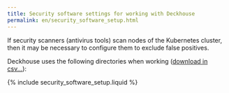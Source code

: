 ```yaml
---
title: Security software settings for working with Deckhouse
permalink: en/security_software_setup.html
---
```


If security scanners (antivirus tools) scan nodes of the Kubernetes cluster, then it may be necessary to configure them to exclude false positives.

Deckhouse uses the following directories when working ([download in csv...](deckhouse-directories.csv)):

{% include security_software_setup.liquid %}
